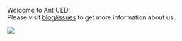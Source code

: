 
Welcome to Ant UED!   
Please visit [blog/issues](https://github.com/ant-ued/blog/issues) to get more information about us.

![](https://os.alipayobjects.com/rmsportal/vTEoEGbaFBkysOK.jpg)
